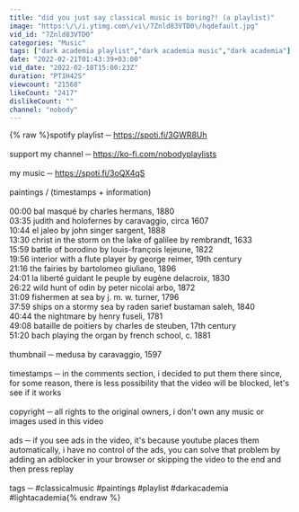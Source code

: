```yaml
---
title: "did you just say classical music is boring?! (a playlist)"
image: "https:\/\/i.ytimg.com\/vi\/7Znld83VTD0\/hqdefault.jpg"
vid_id: "7Znld83VTD0"
categories: "Music"
tags: ["dark academia playlist","dark academia music","dark academia"]
date: "2022-02-21T01:43:39+03:00"
vid_date: "2022-02-18T15:00:23Z"
duration: "PT1H42S"
viewcount: "21568"
likeCount: "2417"
dislikeCount: ""
channel: "nobody"
---
```

{% raw %}spotify playlist ─ <a rel="nofollow" target="blank" href="https://spoti.fi/3GWR8Uh">https://spoti.fi/3GWR8Uh</a><br /><br />support my channel ─ <a rel="nofollow" target="blank" href="https://ko-fi.com/nobodyplaylists">https://ko-fi.com/nobodyplaylists</a><br /><br />my music ─ <a rel="nofollow" target="blank" href="https://spoti.fi/3oQX4qS">https://spoti.fi/3oQX4qS</a><br /><br />paintings / (timestamps + information)<br /><br />00:00 bal masqué by charles hermans, 1880<br />03:35 judith and holofernes by caravaggio, circa 1607<br />10:44 el jaleo by john singer sargent, 1888<br />13:30 christ in the storm on the lake of galilee by rembrandt, 1633<br />15:59 battle of borodino by louis-françois lejeune, 1822<br />19:56 interior with a flute player by george reimer, 19th century<br />21:16 the fairies by bartolomeo giuliano, 1896<br />24:01 la liberté guidant le peuple by eugène delacroix, 1830<br />26:22 wild hunt of odin by peter nicolai arbo, 1872<br />31:09 fishermen at sea by j. m. w. turner, 1796<br />37:59 ships on a stormy sea by raden sarief bustaman saleh, 1840<br />40:44 the nightmare by henry fuseli, 1781<br />49:08 bataille de poitiers by charles de steuben, 17th century<br />51:20 bach playing the organ by french school, c. 1881<br /><br />thumbnail ─ medusa by caravaggio, 1597<br /><br />timestamps ─ in the comments section, i decided to put them there since, for some reason, there is less possibility that the video will be blocked, let's see if it works<br /><br />copyright ─ all rights to the original owners, i don't own any music or images used in this video<br /><br />ads ─ if you see ads in the video, it's because youtube places them automatically, i have no control of the ads, you can solve that problem by adding an adblocker in your browser or skipping the video to the end and then press replay<br /><br />tags ─ #classicalmusic #paintings #playlist #darkacademia #lightacademia{% endraw %}
